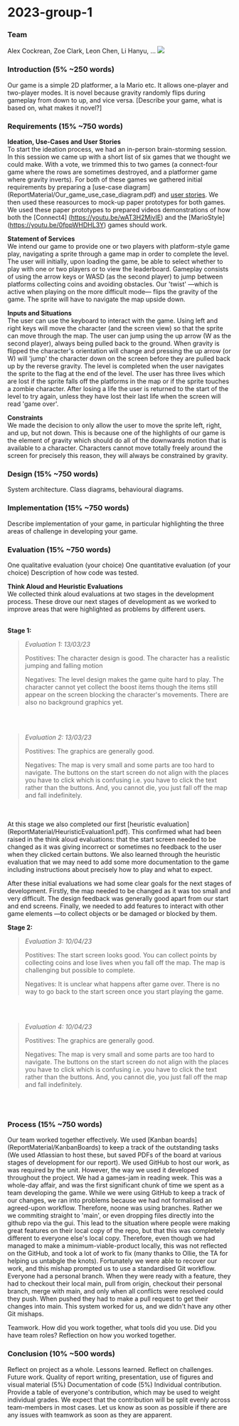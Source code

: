 # 2023-group-1
### Team
Alex Cockrean, Zoe Clark,  Leon Chen, Li Hanyu, ...
<img src='/images/Group-1.png'/>

### Introduction (5% ~250 words)
Our game is a simple 2D platformer, a la Mario etc.  It allows one-player and two-player modes.  It is novel because gravity randomly flips during gameplay from down to up, and vice versa.
[Describe your game, what is based on, what makes it novel?]

### Requirements (15% ~750 words)

**Ideation, Use-Cases and User Stories**  
To start the ideation process, we had an in-person brain-storming session.  In this session we came up with a short list of six games that we thought we could make.  With a vote, we trimmed this to two games (a connect-four game where the rows are sometimes destroyed, and a platformer game where gravity inverts).  For both of these games we gathered initial requirements by preparing a [use-case diagram] (ReportMaterial/Our_game_use_case_diagram.pdf) and [user stories](ReportMaterial/UserStories.pdf).  We then used these reasources to mock-up paper prototypes for both games.  We used these paper prototypes to prepared videos demonstrations of how both the [Connect4] (https://youtu.be/wAT3H2MjvIE) and the [MarioStyle] (https://youtu.be/0fppWHDHL3Y) games should work.

**Statement of Services**  
We intend our game to provide one or two players with platform-style game play, navigating a sprite through a game map in order to complete the level. The user will initially, upon loading the game, be able to select whether to play with one or two players or to view the leaderboard. Gameplay consists of using the arrow keys or WASD (as the second player) to jump between platforms collecting coins and avoiding obstacles. Our 'twist' —which is active when playing on the more difficult mode— flips the gravity of the game. The sprite will have to navigate the map upside down.

**Inputs and Situations**    
The user can use the keyboard to interact with the game. Using left and right keys will move the character (and the screen view) so that the sprite can move through the map. The user can jump using the up arrow (W as the second player), always being pulled back to the ground. When gravity is flipped the character's orientation will change and pressing the up arrow (or W) will 'jump' the character down on the screen before they are pulled back up by the reverse gravity. The level is completed when the user navigates the sprite to the flag at the end of the level. The user has three lives which are lost if the sprite falls off the platforms in the map or if the sprite touches a zombie character. After losing a life the user is returned to the start of the level to try again, unless they have lost their last life when the screen will read 'game over'.

**Constraints**  
We made the decision to only allow the user to move the sprite left, right, and up, but not down. This is because one of the highlights of our game is the element of gravity which should do all of the downwards motion that is available to a character. Characters cannot move totally freely around the screen for precisely this reason, they will always be constrained by gravity. 



### Design (15% ~750 words)
System architecture. Class diagrams, behavioural diagrams.

### Implementation (15% ~750 words)
Describe implementation of your game, in particular highlighting the three areas of challenge in developing your game.

### Evaluation (15% ~750 words)
One qualitative evaluation (your choice)
One quantitative evaluation (of your choice)
Description of how code was tested.


**Think Aloud and Heuristic Evaluations**  
We collected think aloud evaluations at two stages in the development process. These drove our next stages of development as we worked to improve areas that were highlighted as problems by different users.
<br>
<br>

**Stage 1:**

>*Evaluation 1: 13/03/23*
>
>Postitives:
> The character design is good. The character has a realistic jumping and falling motion 
> 
> Negatives:
> The level design makes the game quite hard to play. The character cannot yet collect the boost items though the items still appear on the screen blocking the character's movements. There are also no background graphics yet. 
<br>

<br> 
 
>*Evaluation 2: 13/03/23*
>   
>Postitives:
> The graphics are generally good. 
> 
> Negatives:
> The map is very small and some parts are too hard to navigate. The buttons on the start screen do not align with the places you have to click which is confusing i.e. you have to click the text rather than the buttons. And, you cannot die, you just fall off the map and fall indefinitely.
<br>

<br>
At this stage we also completed our first [heuristic evaluation](ReportMaterial/HeuristicEvaluation1.pdf). This confirmed what had been raised in the think aloud evaluations: that the start screen needed to be changed as it was giving incorrect or sometimes no feedback to the user when they clicked certain buttons. We also learned through the heuristic evaluation that we may need to add some more documentation to the game including instructions about precisely how to play and what to expect.

After these initial evaluations we had some clear goals for the next stages of development. Firstly, the map needed to be changed as it was too small and very difficult. The design feedback was generally good apart from our start and end screens. Finally, we needed to add features to interact with other game elements —to collect objects or be damaged or blocked by them. 

**Stage 2:**

>*Evaluation 3: 10/04/23*
>
>Postitives:
> The start screen looks good. You can collect points by collecting coins and lose lives when you fall off the map. The map is challenging but possible to complete.
> 
> Negatives:
> It is unclear what happens after game over. There is no way to go back to the start screen once you start playing the game.
<br>

<br> 
 
>*Evaluation 4: 10/04/23*
>   
>Postitives:
> The graphics are generally good. 
> 
> Negatives:
> The map is very small and some parts are too hard to navigate. The buttons on the start screen do not align with the places you have to click which is confusing i.e. you have to click the text rather than the buttons. And, you cannot die, you just fall off the map and fall indefinitely.
<br>

<br>



### Process (15% ~750 words)
Our team worked together effectively.  We used [Kanban boards] (ReportMaterial/KanbanBoards) to keep a track of the outstanding tasks (We used Atlassian to host these, but saved PDFs of the board at various stages of development for our report). We used GitHub to host our work, as was required by the unit.  However, the way we used it developed throughout the project.  We had a games-jam in reading week.  This was a whole-day affair, and was the first significant chunk of time we spent as a team developing the game.  While we were using GitHub to keep a track of our changes, we ran into problems because we had not formalised an agreed-upon workflow.  Therefore, noone was using branches.  Rather we we commiting straight to 'main', or even dropping files directly into the github repo via the gui.  This lead to the situation where people were making great features on their local copy of the repo, but that this was completely different to everyone else's local copy.  Therefore, even though we had managed to make a minimum-viable-product locally, this was not reflected on the GitHub, and took a lot of work to fix (many thanks to Ollie, the TA for helping us untabgle the knots).  Fortunately we were able to recover our work, and this mishap prompted us to  use a standardised Git workflow.  Everyone had a personal branch.  When they were ready with a feature, they had to checkout their local main, pull from origin, checkout their personal branch, merge with main, and only when all conflicts were resolved could they push.  When pushed they had to make a pull request to get their changes into main.  This system worked for us, and we didn't have any other Git mishaps.

Teamwork. How did you work together, what tools did you use. Did you have team roles? Reflection on how you worked together.

### Conclusion (10% ~500 words)
Reflect on project as a whole. Lessons learned. Reflect on challenges. Future work.
Quality of report writing, presentation, use of figures and visual material (5%)
Documentation of code (5%)
Individual contribution. Provide a table of everyone's contribution, which may be used to weight individual grades. We expect that the contribution will be split evenly across team-members in most cases. Let us know as soon as possible if there are any issues with teamwork as soon as they are apparent.
